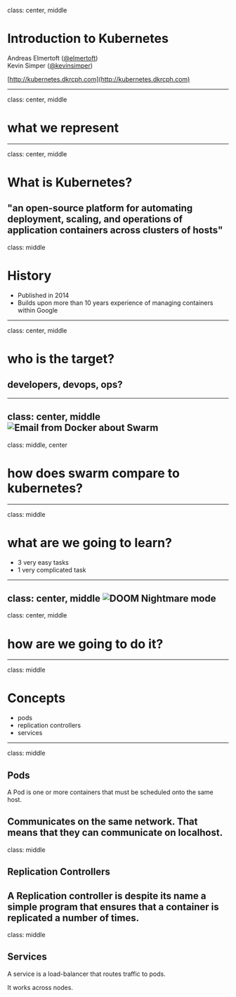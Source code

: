 class: center, middle
# Introduction to Kubernetes

Andreas Elmertoft ([@elmertoft](https://twitter.com/elmertoft))  
Kevin Simper ([@kevinsimper](https://twitter.com/kevinsimper))

[http://kubernetes.dkrcph.com](http://kubernetes.dkrcph.com)

---
class: center, middle
# what we represent
---
class: center, middle
# What is Kubernetes?
"an open-source platform for automating deployment, scaling, and operations of application containers across clusters of hosts"
---
class: middle
# History

- Published in 2014
- Builds upon more than 10 years experience of managing containers within Google
---
class: center, middle
# who is the target?
## developers, devops, ops?
---
class: center, middle
![Email from Docker about Swarm](http://i.imgur.com/wWbzzAR.png)
---
class: middle, center
# how does swarm compare to kubernetes?
---
class: middle
# what are we going to learn?
- 3 very easy tasks
- 1 very complicated task
---
class: center, middle
![DOOM Nightmare mode](http://i.imgur.com/4xOVeut.png)
---
class: center, middle
# how are we going to do it?
---
class: middle
# Concepts

- pods
- replication controllers
- services
---
class: middle
## Pods

A Pod is one or more containers that must be scheduled onto the same host.

Communicates on the same network. That means that they can communicate on localhost.
---
class: middle
## Replication Controllers

A Replication controller is despite its name a simple program that ensures that a container is replicated a number of times.
---
class: middle
## Services

A service is a load-balancer that routes traffic to pods.

It works across nodes.

